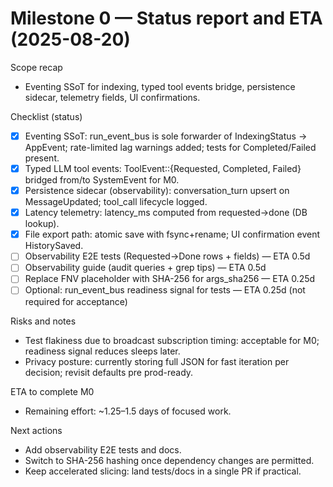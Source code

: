 # Milestone 0 — Status report and ETA (2025-08-20)

Scope recap
- Eventing SSoT for indexing, typed tool events bridge, persistence sidecar, telemetry fields, UI confirmations.

Checklist (status)
- [x] Eventing SSoT: run_event_bus is sole forwarder of IndexingStatus → AppEvent; rate-limited lag warnings added; tests for Completed/Failed present.
- [x] Typed LLM tool events: ToolEvent::{Requested, Completed, Failed} bridged from/to SystemEvent for M0.
- [x] Persistence sidecar (observability): conversation_turn upsert on MessageUpdated; tool_call lifecycle logged.
- [x] Latency telemetry: latency_ms computed from requested→done (DB lookup).
- [x] File export path: atomic save with fsync+rename; UI confirmation event HistorySaved.
- [ ] Observability E2E tests (Requested→Done rows + fields) — ETA 0.5d
- [ ] Observability guide (audit queries + grep tips) — ETA 0.5d
- [ ] Replace FNV placeholder with SHA-256 for args_sha256 — ETA 0.25d
- [ ] Optional: run_event_bus readiness signal for tests — ETA 0.25d (not required for acceptance)

Risks and notes
- Test flakiness due to broadcast subscription timing: acceptable for M0; readiness signal reduces sleeps later.
- Privacy posture: currently storing full JSON for fast iteration per decision; revisit defaults pre prod-ready.

ETA to complete M0
- Remaining effort: ~1.25–1.5 days of focused work.

Next actions
- Add observability E2E tests and docs.
- Switch to SHA-256 hashing once dependency changes are permitted.
- Keep accelerated slicing: land tests/docs in a single PR if practical.
